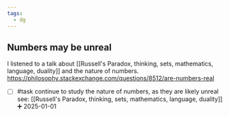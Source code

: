 ```yaml
---
tags:
  - dg
---
```



## Numbers may be unreal

I listened to a talk about [[Russell's Paradox, thinking, sets, mathematics, language, duality]] and the nature of numbers.
https://philosophy.stackexchange.com/questions/8512/are-numbers-real
- [ ] #task continue to study the nature of numbers, as they are likely unreal see: [[Russell's Paradox, thinking, sets, mathematics, language, duality]] ➕ 2025-01-01